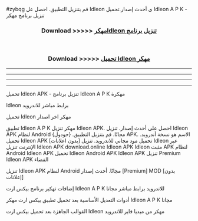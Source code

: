 #zybqg قم بتنزيل التطبيق. احصل عل Idleon  ى أحدث إصدار.تحميل Idleon  A P K - تنزيل برنامج مهكر



<div align="center">
<h3>Download >>>>> <a href="https://ar-sites.web.app/?ar= Idleon ">مهكرIdleon  تنزيل برنامج</a></h3><br>

<h3>Download >>>>> <a href="https://ar-sites.web.app/?ar= Idleon ">تحميل Idleon  مهكر</a></h3>
</div>


----------------------------------------------------------

----------------------------------------------------------

----------------------------------------------------------

----------------------------------------------------------


تحميل Idleon  APK - تنزيل برنامج Idleon  A P K مهكرة

Idleon  برابط مباشر للاندرويد

تحميل Idleon  مهكر اخر اصدار

تطبيق Idleon  A P K مهكر
تنزيل Idleon  APK. احصل على أحدث إصدار.
تنزيل Idleon  APK لنظام Android مجانًا.
قم بتنزيل التطبيق. {جودول} APK. الاسم هو نسخة أندرويد.
تحميل Idleon  APK [بدون اعلانات]
تحميل مود مجاني للاندرويد.
تنزيل Idleon  عبر الإنترنت
تنزيل Idleon  APK
download.online Idleon  APK
Idleon  مثبت APK لنظام Android
Idleon  APK
تحميل Idleon  Android APK
Idleon  APK تنزيل Premium
Idleon  APK الفضاء

تنزيل Idleon  APK لنظام Android مجانًا. أحدث إصدار [Premium] MOD [بدون إعلانات]

إضافات تهكير برنامج بيكس ارت Idleon  A P K للاندرويد برابط مباشر مجانا

أدوات التعديل الأساسية بعد تحميل تطبيق بيكس ارت مهكر Idleon  A P K مجانا

القوالب الجاهزة بعد تحميل بيكس ارت Idleon  مهكر من ميديا فاير للاندرويد



